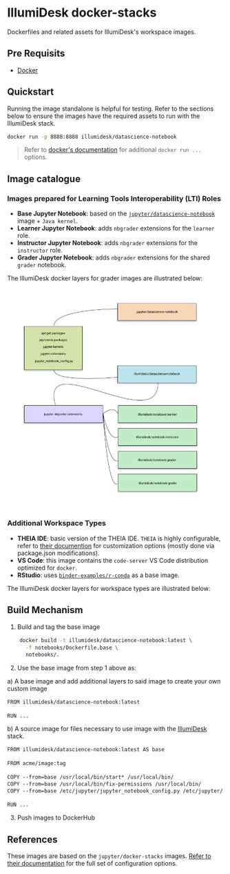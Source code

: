 # IllumiDesk docker-stacks

Dockerfiles and related assets for IllumiDesk's workspace images.

## Pre Requisits

- [Docker](https://docs.docker.com/get-docker/)

## Quickstart

Running the image standalone is helpful for testing. Refer to the sections below to ensure the images have the required assets to run with the IllumiDesk stack.

```bash
docker run -p 8888:8888 illumidesk/datascience-notebook
```

> Refer to [docker's documentation](https://docs.docker.com/engine/reference/run/) for additional `docker run ...` options.

## Image catalogue

### Images prepared for Learning Tools Interoperability (LTI) Roles

- **Base Jupyter Notebook**: based on the [`jupyter/datascience-notebook`](https://github.com/jupyter/docker-stacks/tree/master/datascience-notebook) image + `Java kernel`.
- **Learner Jupyter Notebook**: adds `nbgrader` extensions for the `learner` role.
- **Instructor Jupyter Notebook**: adds `nbgrader` extensions for the `instructor` role.
- **Grader Jupyter Notebook**: adds `nbgrader` extensions for the shared `grader` notebook.

The IllumiDesk docker layers for grader images are illustrated below:

![Jupyter notebook grader images](/img/grader_images.png)

### Additional Workspace Types

- **THEIA IDE**: basic version of the THEIA IDE. `THEIA` is highly configurable, refer to [their documention](https://github.com/eclipse-theia/theia#documentation) for customization options (mostly done via package.json modifications).
- **VS Code**: this image contains the `code-server` VS Code distribution optimized for `docker`.
- **RStudio**: uses [`binder-examples/r-conda`](https://github.com/binder-examples/r-conda) as a base image.

The IllumiDesk docker layers for workspace types are illustrated below:

## Build Mechanism

1. Build and tag the base image

```bash
    docker build -t illumidesk/datascience-notebook:latest \
      -f notebooks/Dockerfile.base \
      notebooks/.
```

2. Use the base image from step 1 above as:

  a) A base image and add additional layers to said image to create your own custom image

```
FROM illumidesk/datascience-notebook:latest

RUN ...
```

  b) A source image for files necessary to use image with the [IllumiDesk](https://github.com/IllumiDesk/illumidesk) stack.

```
FROM illumidesk/datascience-notebook:latest AS base

FROM acme/image:tag

COPY --from=base /usr/local/bin/start* /usr/local/bin/
COPY --from=base /usr/local/bin/fix-permissions /usr/local/bin/
COPY --from=base /etc/jupyter/jupyter_notebook_config.py /etc/jupyter/

RUN ...
```

3. Push images to DockerHub

## References

These images are based on the `jupyter/docker-stacks` images. [Refer to their documentation](https://jupyter-docker-stacks.readthedocs.io/en/latest/) for the full set of configuration options.
